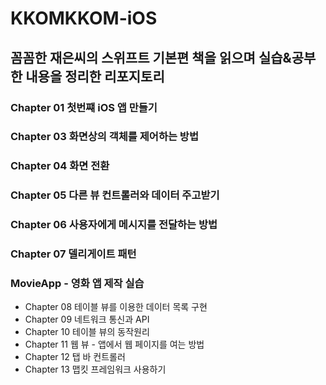 # KKOMKKOM-iOS
꼼꼼한 재은씨의 스위프트 기본편 책을 읽으며 실습&amp;공부한 내용을 정리한 리포지토리
---

### Chapter 01 첫번쨰 iOS 앱 만들기
### Chapter 03 화면상의 객체를 제어하는 방법
### Chapter 04 화면 전환
### Chapter 05 다른 뷰 컨트롤러와 데이터 주고받기
### Chapter 06 사용자에게 메시지를 전달하는 방법
### Chapter 07 델리게이트 패턴
### MovieApp - 영화 앱 제작 실습
- Chapter 08 테이블 뷰를 이용한 데이터 목록 구현
- Chapter 09 네트워크 통신과 API
- Chapter 10 테이블 뷰의 동작원리
- Chapter 11 웹 뷰 - 앱에서 웹 페이지를 여는 방법
- Chapter 12 탭 바 컨트롤러
- Chapter 13 맵킷 프레임워크 사용하기